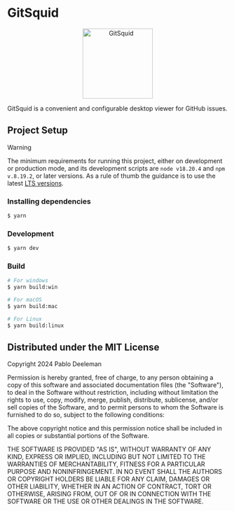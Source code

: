 # GitSquid

<p align="center">
  <img src="https://github.com/user-attachments/assets/946604ac-215a-4489-a890-9478e2a2112c" alt="GitSquid" width="160" />
</p>

GitSquid is a convenient and configurable desktop viewer for GitHub issues.

## Project Setup

> [!WARNING]  
> The minimum requirements for running this project, either on development or production mode, and its development scripts are `node v18.20.4` and `npm v.8.19.2`, or later versions. As a rule of thumb the guidance is to use the latest [LTS versions](https://nodejs.org/).

### Installing dependencies

```bash
$ yarn
```

### Development

```bash
$ yarn dev
```

### Build

```bash
# For windows
$ yarn build:win

# For macOS
$ yarn build:mac

# For Linux
$ yarn build:linux
```

## Distributed under the MIT License

Copyright 2024 Pablo Deeleman

Permission is hereby granted, free of charge, to any person obtaining a copy of this software and associated documentation files (the "Software"), to deal in the Software without restriction, including without limitation the rights to use, copy, modify, merge, publish, distribute, sublicense, and/or sell copies of the Software, and to permit persons to whom the Software is furnished to do so, subject to the following conditions:

The above copyright notice and this permission notice shall be included in all copies or substantial portions of the Software.

THE SOFTWARE IS PROVIDED "AS IS", WITHOUT WARRANTY OF ANY KIND, EXPRESS OR IMPLIED, INCLUDING BUT NOT LIMITED TO THE WARRANTIES OF MERCHANTABILITY, FITNESS FOR A PARTICULAR PURPOSE AND NONINFRINGEMENT. IN NO EVENT SHALL THE AUTHORS OR COPYRIGHT HOLDERS BE LIABLE FOR ANY CLAIM, DAMAGES OR OTHER LIABILITY, WHETHER IN AN ACTION OF CONTRACT, TORT OR OTHERWISE, ARISING FROM, OUT OF OR IN CONNECTION WITH THE SOFTWARE OR THE USE OR OTHER DEALINGS IN THE SOFTWARE.
